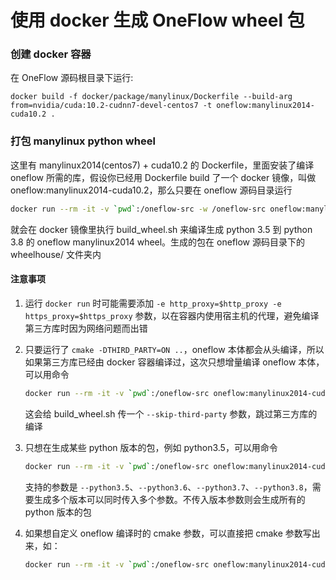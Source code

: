 # 使用 docker 生成 OneFlow wheel 包

### 创建 docker 容器

在 OneFlow 源码根目录下运行:
```
docker build -f docker/package/manylinux/Dockerfile --build-arg from=nvidia/cuda:10.2-cudnn7-devel-centos7 -t oneflow:manylinux2014-cuda10.2 .
```

### 打包 manylinux python wheel

这里有 manylinux2014(centos7) + cuda10.2 的 Dockerfile，里面安装了编译 oneflow 所需的库，假设你已经用 Dockerfile build 了一个 docker 镜像，叫做 oneflow:manylinux2014-cuda10.2，那么只要在 oneflow 源码目录运行

```bash
docker run --rm -it -v `pwd`:/oneflow-src -w /oneflow-src oneflow:manylinux2014-cuda10.2
```

就会在 docker 镜像里执行 build_wheel.sh 来编译生成 python 3.5 到 python 3.8 的 oneflow manylinux2014 wheel。生成的包在 oneflow 源码目录下的 wheelhouse/ 文件夹内

#### 注意事项

1. 运行 `docker run` 时可能需要添加 `-e http_proxy=$http_proxy -e https_proxy=$https_proxy` 参数，以在容器内使用宿主机的代理，避免编译第三方库时因为网络问题而出错

2. 只要运行了 `cmake -DTHIRD_PARTY=ON ..`，oneflow 本体都会从头编译，所以如果第三方库已经由 docker 容器编译过，这次只想增量编译 oneflow 本体，可以用命令

    ```bash
    docker run --rm -it -v `pwd`:/oneflow-src oneflow:manylinux2014-cuda10.2 /oneflow-src/docker/package/manylinux/build_wheel.sh --skip-third-party
    ```

   这会给 build_wheel.sh 传一个 `--skip-third-party` 参数，跳过第三方库的编译

3. 只想在生成某些 python 版本的包，例如 python3.5，可以用命令

    ```bash
    docker run --rm -it -v `pwd`:/oneflow-src oneflow:manylinux2014-cuda10.2 /oneflow-src/docker/package/manylinux/build_wheel.sh --python3.5
    ```

    支持的参数是 `--python3.5`、`--python3.6`、`--python3.7`、`--python3.8`，需要生成多个版本可以同时传入多个参数。不传入版本参数则会生成所有的 python 版本的包

3. 如果想自定义 oneflow 编译时的 cmake 参数，可以直接把 cmake 参数写出来，如：

    ```bash
    docker run --rm -it -v `pwd`:/oneflow-src oneflow:manylinux2014-cuda10.2 /oneflow-src/docker/package/manylinux/build_wheel.sh -DWITH_XLA=ON
    ```
